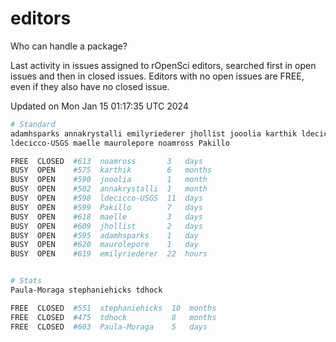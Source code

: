 # editors

Who can handle a package?

Last activity in issues assigned to rOpenSci editors, searched first in open
issues and then in closed issues. Editors with no open issues are FREE, even if
they also have no closed issue.


Updated on Mon Jan 15 01:17:35 UTC 2024

```bash
# Standard
adamhsparks annakrystalli emilyriederer jhollist jooolia karthik ldecicco
ldecicco-USGS maelle maurolepore noamross Pakillo

FREE  CLOSED  #613  noamross       3   days
BUSY  OPEN    #575  karthik        6   months
BUSY  OPEN    #590  jooolia        1   month
BUSY  OPEN    #502  annakrystalli  1   month
BUSY  OPEN    #598  ldecicco-USGS  11  days
BUSY  OPEN    #599  Pakillo        7   days
BUSY  OPEN    #618  maelle         3   days
BUSY  OPEN    #609  jhollist       2   days
BUSY  OPEN    #595  adamhsparks    1   day
BUSY  OPEN    #620  maurolepore    1   day
BUSY  OPEN    #619  emilyriederer  22  hours


# Stats
Paula-Moraga stephaniehicks tdhock

FREE  CLOSED  #551  stephaniehicks  10  months
FREE  CLOSED  #475  tdhock          8   months
FREE  CLOSED  #603  Paula-Moraga    5   days
```
